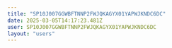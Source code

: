 ```yaml
---
title: "SP10J007GGWBFTNNP2FWJQKAGYX01YAPWJKNDC6DC"
date: 2025-03-05T14:17:23.481Z
user: SP10J007GGWBFTNNP2FWJQKAGYX01YAPWJKNDC6DC
layout: "users"
---
```

    